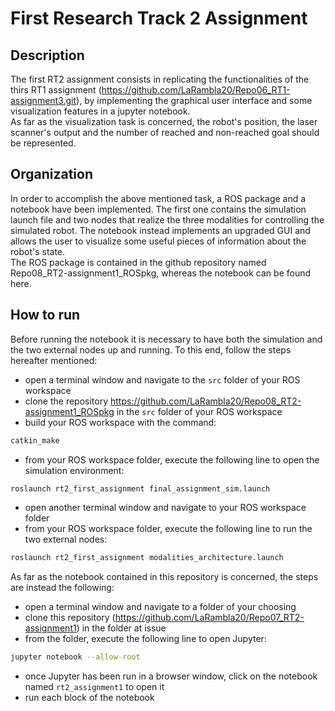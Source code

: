 # First Research Track 2 Assignment 
## Description
The first RT2 assignment consists in replicating the functionalities of the thirs RT1 assignment (https://github.com/LaRambla20/Repo06_RT1-assignment3.git), by implementing the graphical user interface and some visualization features in a jupyter notebook.  
As far as the visualization task is concerned, the robot's position, the laser scanner's output and the number of reached and non-reached goal should be represented.
## Organization
In order to accomplish the above mentioned task, a ROS package and a notebook have been implemented. The first one contains the simulation launch file and two nodes that realize the three modalities for controlling the simulated robot. The notebook instead implements an upgraded GUI and allows the user to visualize some useful pieces of information about the robot's state.  
The ROS package is contained in the github repository named Repo08_RT2-assignment1_ROSpkg, whereas the notebook can be found here.
## How to run
Before running the notebook it is necessary to have both the simulation and the two external nodes up and running. To this end, follow the steps hereafter mentioned:
* open a terminal window and navigate to the `src` folder of your ROS workspace
* clone the repository https://github.com/LaRambla20/Repo08_RT2-assignment1_ROSpkg in the `src` folder of your ROS workspace
* build your ROS workspace with the command:
```bash
catkin_make
```
* from your ROS workspace folder, execute the following line to open the simulation environment:
```bash
roslaunch rt2_first_assignment final_assignment_sim.launch
```
* open another terminal window and navigate to your ROS workspace folder
* from your ROS workspace folder, execute the following line to run the two external nodes:
```bash
roslaunch rt2_first_assignment modalities_architecture.launch
```
As far as the notebook contained in this repository is concerned, the steps are instead the following:
* open a terminal window and navigate to a folder of your choosing
* clone this repository (https://github.com/LaRambla20/Repo07_RT2-assignment1) in the folder at issue
* from the folder, execute the following line to open Jupyter:
```bash
jupyter notebook --allow-root
```
* once Jupyter has been run in a browser window, click on the notebook named `rt2_assignment1` to open it
* run each block of the notebook
